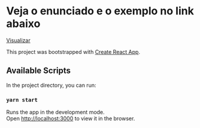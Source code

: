 # Veja o enunciado e o exemplo no link abaixo

[Visualizar](https://github.com/theluksteixeira/react-salario/blob/master/Enunciado%20do%20Trabalho%20Pratico%20-%20M%C3%B3dulo%203%20-%20Bootcamp%20Full%20Stack.pdf)




This project was bootstrapped with [Create React App](https://github.com/facebook/create-react-app).

## Available Scripts

In the project directory, you can run:

### `yarn start`

Runs the app in the development mode.<br />
Open [http://localhost:3000](http://localhost:3000) to view it in the browser.
